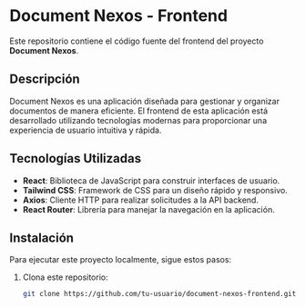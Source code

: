# Document Nexos - Frontend

Este repositorio contiene el código fuente del frontend del proyecto **Document Nexos**.

## Descripción

Document Nexos es una aplicación diseñada para gestionar y organizar documentos de manera eficiente. El frontend de esta aplicación está desarrollado utilizando tecnologías modernas para proporcionar una experiencia de usuario intuitiva y rápida.

## Tecnologías Utilizadas

- **React**: Biblioteca de JavaScript para construir interfaces de usuario.
- **Tailwind CSS**: Framework de CSS para un diseño rápido y responsivo.
- **Axios**: Cliente HTTP para realizar solicitudes a la API backend.
- **React Router**: Librería para manejar la navegación en la aplicación.

## Instalación

Para ejecutar este proyecto localmente, sigue estos pasos:

1. Clona este repositorio:
   ```sh
   git clone https://github.com/tu-usuario/document-nexos-frontend.git

   